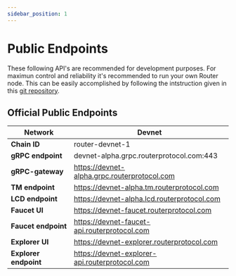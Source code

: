 ```yaml
---
sidebar_position: 1
---
```

# Public Endpoints

These following API's are recommended for development purposes. For maximun control and reliability it's recommended to run your own Router node. This can be easily accomplished by following the intstruction given in this [git repository](https://github.com/router-protocol/router-chain).

## Official Public Endpoints 

| Network | Devnet |
| -------- | -------- | 
| **Chain ID** | router-devnet-1  |
| **gRPC endpoint** | devnet-alpha.grpc.routerprotocol.com:443 |
| **gRPC-gateway** | https://devnet-alpha.grpc.routerprotocol.com |
| **TM endpoint** | https://devnet-alpha.tm.routerprotocol.com |
| **LCD endpoint** | https://devnet-alpha.lcd.routerprotocol.com  |
| **Faucet UI** | https://devnet-faucet.routerprotocol.com |
| **Faucet endpoint** | https://devnet-faucet-api.routerprotocol.com |
| **Explorer UI** | https://devnet-explorer.routerprotocol.com |
| **Explorer endpoint** | https://devnet-explorer-api.routerprotocol.com |



<!-- ### API Docs

Please visit the [API reference](/api) to interact with these endpoints. 


## Chain Registry

This repo contains a chain.json and assetlist.json for a number of cosmos-sdk based chains. A chain.json contains data that makes it easy to start running or interacting with a node. 
- [Chain Registry](https://github.com/cosmos/chain-registry) : `https://github.com/cosmos/chain-registry`

:::tip
Did you know there is also an NPM package that fetch chain-registry data? <br/>
**Learn more** : [https://www.npmjs.com/package/chain-registry](https://www.npmjs.com/package/chain-registry) 
:::


## Other providers

- [All That Node](https://www.allthatnode.com/osmosis.dsrv) : `https://www.allthatnode.com/osmosis.dsrv`
  - Features
    - Unlimited access to archive data
    - Faucet available
    - Automated updates
    - Technical support

- [DataHub](https://datahub.figment.io) : `https://datahub.figment.io` -->
